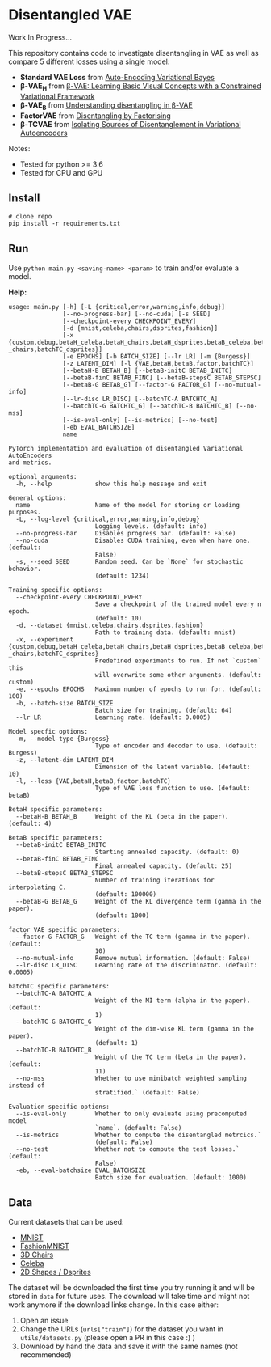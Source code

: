# Disentangled VAE 

Work In Progress...

This repository contains code to investigate disentangling in VAE as well as compare 5 different losses using a single model:

* **Standard VAE Loss** from [Auto-Encoding Variational Bayes](https://arxiv.org/abs/1312.6114)
* **β-VAE<sub>H</sub>** from [β-VAE: Learning Basic Visual Concepts with a Constrained Variational Framework](https://openreview.net/pdf?id=Sy2fzU9gl)
* **β-VAE<sub>B</sub>** from [Understanding disentangling in β-VAE](https://arxiv.org/abs/1804.03599)
* **FactorVAE** from [Disentangling by Factorising](https://arxiv.org/pdf/1802.05983.pdf)
* **β-TCVAE** from [Isolating Sources of Disentanglement in Variational Autoencoders](https://arxiv.org/abs/1802.04942)

Notes:
- Tested for python >= 3.6
- Tested for CPU and GPU

## Install

```
# clone repo
pip install -r requirements.txt
```

## Run

Use `python main.py <saving-name> <param>` to train and/or evaluate a model.

**Help:**

```
usage: main.py [-h] [-L {critical,error,warning,info,debug}]
               [--no-progress-bar] [--no-cuda] [-s SEED]
               [--checkpoint-every CHECKPOINT_EVERY]
               [-d {mnist,celeba,chairs,dsprites,fashion}]
               [-x {custom,debug,betaH_celeba,betaH_chairs,betaH_dsprites,betaB_celeba,betaB_chairs,betaB_dsprites,factor_celeba,factor_chairs,factor_dsprites,batchTC_celeba,batchTC
_chairs,batchTC_dsprites}]
               [-e EPOCHS] [-b BATCH_SIZE] [--lr LR] [-m {Burgess}]
               [-z LATENT_DIM] [-l {VAE,betaH,betaB,factor,batchTC}]
               [--betaH-B BETAH_B] [--betaB-initC BETAB_INITC]
               [--betaB-finC BETAB_FINC] [--betaB-stepsC BETAB_STEPSC]
               [--betaB-G BETAB_G] [--factor-G FACTOR_G] [--no-mutual-info]
               [--lr-disc LR_DISC] [--batchTC-A BATCHTC_A]
               [--batchTC-G BATCHTC_G] [--batchTC-B BATCHTC_B] [--no-mss]
               [--is-eval-only] [--is-metrics] [--no-test]
               [-eb EVAL_BATCHSIZE]
               name

PyTorch implementation and evaluation of disentangled Variational AutoEncoders
and metrics.

optional arguments:
  -h, --help            show this help message and exit

General options:
  name                  Name of the model for storing or loading purposes.
  -L, --log-level {critical,error,warning,info,debug}
                        Logging levels. (default: info)
  --no-progress-bar     Disables progress bar. (default: False)
  --no-cuda             Disables CUDA training, even when have one. (default:
                        False)
  -s, --seed SEED       Random seed. Can be `None` for stochastic behavior.
                        (default: 1234)

Training specific options:
  --checkpoint-every CHECKPOINT_EVERY
                        Save a checkpoint of the trained model every n epoch.
                        (default: 10)
  -d, --dataset {mnist,celeba,chairs,dsprites,fashion}
                        Path to training data. (default: mnist)
  -x, --experiment {custom,debug,betaH_celeba,betaH_chairs,betaH_dsprites,betaB_celeba,betaB_chairs,betaB_dsprites,factor_celeba,factor_chairs,factor_dsprites,batchTC_celeba,batchTC
_chairs,batchTC_dsprites}
                        Predefined experiments to run. If not `custom` this
                        will overwrite some other arguments. (default: custom)
  -e, --epochs EPOCHS   Maximum number of epochs to run for. (default: 100)
  -b, --batch-size BATCH_SIZE
                        Batch size for training. (default: 64)
  --lr LR               Learning rate. (default: 0.0005)

Model specfic options:
  -m, --model-type {Burgess}
                        Type of encoder and decoder to use. (default: Burgess)
  -z, --latent-dim LATENT_DIM
                        Dimension of the latent variable. (default: 10)
  -l, --loss {VAE,betaH,betaB,factor,batchTC}
                        Type of VAE loss function to use. (default: betaB)

BetaH specific parameters:
  --betaH-B BETAH_B     Weight of the KL (beta in the paper). (default: 4)

BetaB specific parameters:
  --betaB-initC BETAB_INITC
                        Starting annealed capacity. (default: 0)
  --betaB-finC BETAB_FINC
                        Final annealed capacity. (default: 25)
  --betaB-stepsC BETAB_STEPSC
                        Number of training iterations for interpolating C.
                        (default: 100000)
  --betaB-G BETAB_G     Weight of the KL divergence term (gamma in the paper).
                        (default: 1000)

factor VAE specific parameters:
  --factor-G FACTOR_G   Weight of the TC term (gamma in the paper). (default:
                        10)
  --no-mutual-info      Remove mutual information. (default: False)
  --lr-disc LR_DISC     Learning rate of the discriminator. (default: 0.0005)

batchTC specific parameters:
  --batchTC-A BATCHTC_A
                        Weight of the MI term (alpha in the paper). (default:
                        1)
  --batchTC-G BATCHTC_G
                        Weight of the dim-wise KL term (gamma in the paper).
                        (default: 1)
  --batchTC-B BATCHTC_B
                        Weight of the TC term (beta in the paper). (default:
                        11)
  --no-mss              Whether to use minibatch weighted sampling instead of
                        stratified.` (default: False)

Evaluation specific options:
  --is-eval-only        Whether to only evaluate using precomputed model
                        `name`. (default: False)
  --is-metrics          Whether to compute the disentangled metrcics.`
                        (default: False)
  --no-test             Whether not to compute the test losses.` (default:
                        False)
  -eb, --eval-batchsize EVAL_BATCHSIZE
                        Batch size for evaluation. (default: 1000)
```

## Data

Current datasets that can be used:
- [MNIST](http://yann.lecun.com/exdb/mnist/)
- [FashionMNIST](https://github.com/zalandoresearch/fashion-mnist)
- [3D Chairs](https://www.di.ens.fr/willow/research/seeing3Dchairs)
- [Celeba](http://mmlab.ie.cuhk.edu.hk/projects/CelebA.html)
- [2D Shapes / Dsprites](https://github.com/deepmind/dsprites-dataset/)

The dataset will be downloaded the first time you try running it and will be stored in `data` for future uses. The download will take time and might not work anymore if the download links change. In this case either:

1. Open an issue 
2. Change the URLs (`urls["train"]`) for the dataset you want in `utils/datasets.py` (please open a PR in this case :) )
3. Download by hand the data and save it with the same names (not recommended)
